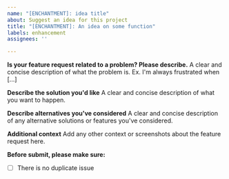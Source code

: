 ```yaml
---
name: "[ENCHANTMENT]: idea title"
about: Suggest an idea for this project
title: "[ENCHANTMENT]: An idea on some function"
labels: enhancement
assignees: ''

---
```


**Is your feature request related to a problem? Please describe.**
A clear and concise description of what the problem is. Ex. I'm always frustrated when [...]

**Describe the solution you'd like**
A clear and concise description of what you want to happen.

**Describe alternatives you've considered**
A clear and concise description of any alternative solutions or features you've considered.

**Additional context**
Add any other context or screenshots about the feature request here.

**Before submit, please make sure:**
- [ ] There is no duplicate issue
